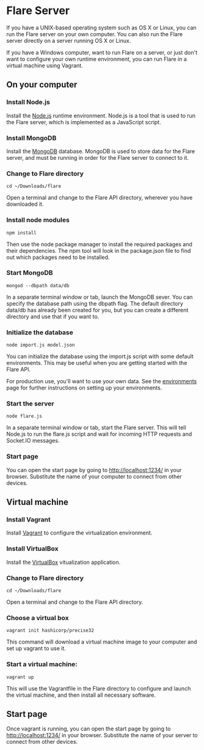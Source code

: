 # Flare Server

If you have a UNIX-based operating system such as OS X or Linux, you can run the Flare server on your own computer. You can also run the Flare server directly on a server running OS X or Linux. 

If you have a Windows computer, want to run Flare on a server, or just don't want to configure your own runtime environment, you can run Flare in a virtual machine using Vagrant.

## On your computer

### Install Node.js

Install the [Node.js](https://nodejs.org/download) runtime environment. Node.js is a tool that is used to run the Flare server, which is implemented as a JavaScript script. 

### Install MongoDB

Install the [MongoDB](https://www.mongodb.org/downloads) database. MongoDB is used to store data for the Flare server, and must be running in order for the Flare server to connect to it. 

### Change to Flare directory

```all
cd ~/Downloads/flare
```
Open a terminal and change to the Flare API directory, wherever you have downloaded it.

### Install node modules

```all
npm install
```
Then use the node package manager to install the required packages and their dependencies. The npm tool will look in the package.json file to find out which packages need to be installed.

### Start MongoDB

```all
mongod --dbpath data/db
```
In a separate terminal window or tab, launch the MongoDB sever. You can specify the database path using the dbpath flag. The default directory data/db has already been created for you, but you can create a different directory and use that if you want to.

### Initialize the database

```all
node import.js model.json
```
You can initialize the database using the import.js script with some default environments. This may be useful when you are getting started with the Flare API. 

For production use, you'll want to use your own data. See the [environments](environments.html) page for further instructions on setting up your environments. 

### Start the server

```all
node flare.js
```
In a separate terminal window or tab, start the Flare server. This will tell Node.js to run the flare.js script and wait for incoming HTTP requests and Socket.IO messages.

### Start page

You can open the start page by going to [http://localhost:1234/](http://localhost:1234/) in your browser. Substitute the name of your computer to connect from other devices. 

## Virtual machine

### Install Vagrant

Install [Vagrant](https://www.vagrantup.com/downloads.html) to configure the virtualization environment.

### Install VirtualBox

Install the [VirtualBox](https://www.virtualbox.org/wiki/Downloads) vitualization application.

### Change to Flare directory

```all
cd ~/Downloads/flare
```
Open a terminal and change to the Flare API directory.

### Choose a virtual box

```all
vagrant init hashicorp/precise32
```
This command will download a virtual machine image to your computer and set up vagrant to use it.

### Start a virtual machine:

```all
vagrant up
```
This will use the Vagrantfile in the Flare directory to configure and launch the virtual machine, and then install all necessary software.

## Start page

Once vagrant is running, you can open the start page by going to [http://localhost:1234/](http://localhost:1234/) in your browser. Substitute the name of your server to connect from other devices. 